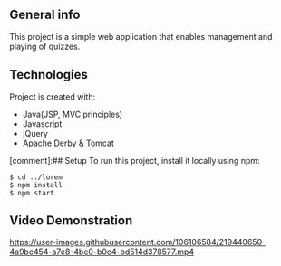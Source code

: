 ## General info
This project is a simple web application that enables management and playing of quizzes.
	
## Technologies
Project is created with:
* Java(JSP, MVC principles)
* Javascript
* jQuery
* Apache Derby & Tomcat
	
[comment]:## Setup
To run this project, install it locally using npm:

```
$ cd ../lorem
$ npm install
$ npm start
```

## Video Demonstration

https://user-images.githubusercontent.com/106106584/219440650-4a9bc454-a7e8-4be0-b0c4-bd514d378577.mp4

